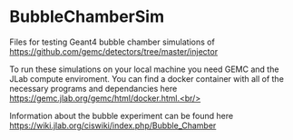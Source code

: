 # BubbleChamberSim
Files for testing Geant4 bubble chamber simulations of https://github.com/gemc/detectors/tree/master/injector<br/>

To run these simulations on your local machine you need GEMC and the JLab compute enviroment. You can find a docker container with all of the necessary programs and dependancies here https://gemc.jlab.org/gemc/html/docker.html.<br/>

Information about the bubble experiment can be found here https://wiki.jlab.org/ciswiki/index.php/Bubble_Chamber
